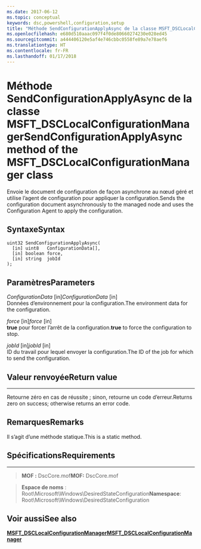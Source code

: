 ```yaml
---
ms.date: 2017-06-12
ms.topic: conceptual
keywords: dsc,powershell,configuration,setup
title: "Méthode SendConfigurationApplyAsync de la classe MSFT_DSCLocalConfigurationManager"
ms.openlocfilehash: e680d510aaac097f4f0de80660274230e028ed45
ms.sourcegitcommit: a444406120e5af4e746cbbc0558fe89a7e78aef6
ms.translationtype: HT
ms.contentlocale: fr-FR
ms.lasthandoff: 01/17/2018
---
```

# <a name="sendconfigurationapplyasync-method-of-the-msftdsclocalconfigurationmanager-class"></a><span data-ttu-id="373ca-103">Méthode SendConfigurationApplyAsync de la classe MSFT_DSCLocalConfigurationManager</span><span class="sxs-lookup"><span data-stu-id="373ca-103">SendConfigurationApplyAsync method of the MSFT_DSCLocalConfigurationManager class</span></span>

<span data-ttu-id="373ca-104">Envoie le document de configuration de façon asynchrone au nœud géré et utilise l’agent de configuration pour appliquer la configuration.</span><span class="sxs-lookup"><span data-stu-id="373ca-104">Sends the configuration document asynchronously to the managed node and uses the Configuration Agent to apply the configuration.</span></span>

<a name="syntax"></a><span data-ttu-id="373ca-105">Syntaxe</span><span class="sxs-lookup"><span data-stu-id="373ca-105">Syntax</span></span>
------

```mof
uint32 SendConfigurationApplyAsync(
  [in] uint8   ConfigurationData[],
  [in] boolean force,
  [in] string  jobId
);
```

<a name="parameters"></a><span data-ttu-id="373ca-106">Paramètres</span><span class="sxs-lookup"><span data-stu-id="373ca-106">Parameters</span></span>
----------

<span data-ttu-id="373ca-107">*ConfigurationData* \[in\]</span><span class="sxs-lookup"><span data-stu-id="373ca-107">*ConfigurationData* \[in\]</span></span>  
<span data-ttu-id="373ca-108">Données d’environnement pour la configuration.</span><span class="sxs-lookup"><span data-stu-id="373ca-108">The environment data for the configuration.</span></span>

<span data-ttu-id="373ca-109">*force* \[in\]</span><span class="sxs-lookup"><span data-stu-id="373ca-109">*force* \[in\]</span></span>  
<span data-ttu-id="373ca-110">**true** pour forcer l’arrêt de la configuration.</span><span class="sxs-lookup"><span data-stu-id="373ca-110">**true** to force the configuration to stop.</span></span>

<span data-ttu-id="373ca-111">*jobId* \[in\]</span><span class="sxs-lookup"><span data-stu-id="373ca-111">*jobId* \[in\]</span></span>  
<span data-ttu-id="373ca-112">ID du travail pour lequel envoyer la configuration.</span><span class="sxs-lookup"><span data-stu-id="373ca-112">The ID of the job for which to send the configuration.</span></span>

## <a name="return-value"></a><span data-ttu-id="373ca-113">Valeur renvoyée</span><span class="sxs-lookup"><span data-stu-id="373ca-113">Return value</span></span>
------------

<span data-ttu-id="373ca-114">Retourne zéro en cas de réussite ; sinon, retourne un code d’erreur.</span><span class="sxs-lookup"><span data-stu-id="373ca-114">Returns zero on success; otherwise returns an error code.</span></span>

## <a name="remarks"></a><span data-ttu-id="373ca-115">Remarques</span><span class="sxs-lookup"><span data-stu-id="373ca-115">Remarks</span></span>

<span data-ttu-id="373ca-116">Il s’agit d’une méthode statique.</span><span class="sxs-lookup"><span data-stu-id="373ca-116">This is a static method.</span></span>

## <a name="requirements"></a><span data-ttu-id="373ca-117">Spécifications</span><span class="sxs-lookup"><span data-stu-id="373ca-117">Requirements</span></span>
------------
><span data-ttu-id="373ca-118">**MOF :** DscCore.mof</span><span class="sxs-lookup"><span data-stu-id="373ca-118">**MOF:** DscCore.mof</span></span>

><span data-ttu-id="373ca-119">**Espace de noms** : Root\Microsoft\Windows\DesiredStateConfiguration</span><span class="sxs-lookup"><span data-stu-id="373ca-119">**Namespace**: Root\Microsoft\Windows\DesiredStateConfiguration</span></span>


## <a name="see-also"></a><span data-ttu-id="373ca-120">Voir aussi</span><span class="sxs-lookup"><span data-stu-id="373ca-120">See also</span></span>


[<span data-ttu-id="373ca-121">**MSFT_DSCLocalConfigurationManager**</span><span class="sxs-lookup"><span data-stu-id="373ca-121">**MSFT_DSCLocalConfigurationManager**</span></span>](msft-dsclocalconfigurationmanager.md)


 

 



